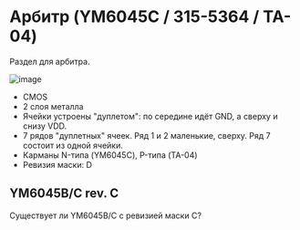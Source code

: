 # Арбитр (YM6045C / 315-5364 / TA-04)

Раздел для арбитра.

![image](https://user-images.githubusercontent.com/5828819/177949837-0c19fe41-7c9c-4b1b-a339-cf1166c1b4af.png)

- CMOS
- 2 слоя металла
- Ячейки устроены "дуплетом": по середине идёт GND, а сверху и снизу VDD.
- 7 рядов "дуплетных" ячеек. Ряд 1 и 2 маленькие, сверху. Ряд 7 состоит из одной ячейки.
- Карманы N-типа (YM6045C), P-типа (TA-04)
- Ревизия маски: D

## YM6045B/C rev. C
Существует ли YM6045B/C с ревизией маски C?
